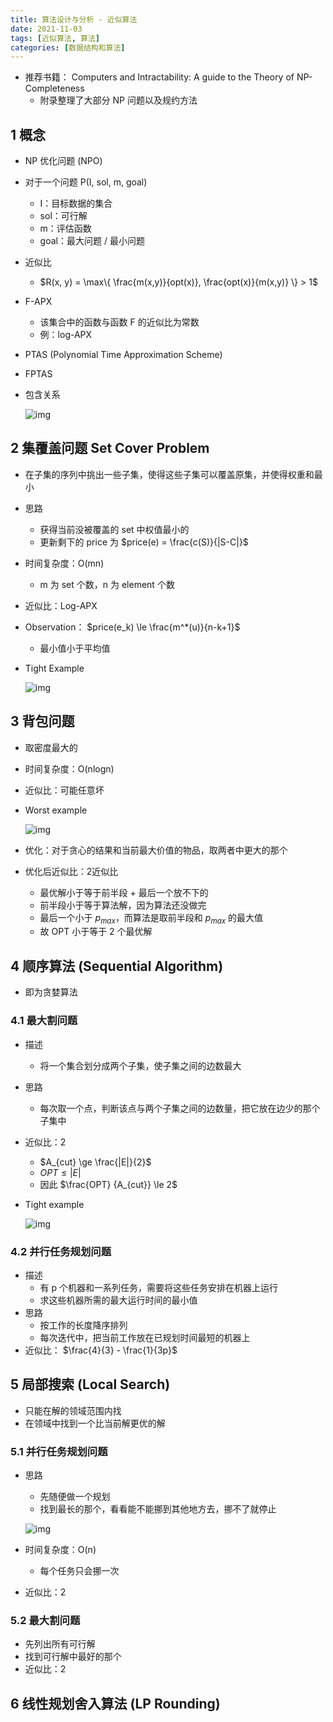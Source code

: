 ```yaml
---
title: 算法设计与分析 - 近似算法
date: 2021-11-03
tags: [近似算法, 算法]
categories: [数据结构和算法]
---
```


- 推荐书籍： Computers and Intractability: A guide to the Theory of NP-Completeness
    - 附录整理了大部分 NP 问题以及规约方法

## 1 概念

- NP 优化问题 (NPO)

- 对于一个问题 P(I, sol, m, goal)

    - I：目标数据的集合
    - sol：可行解
    - m：评估函数
    - goal：最大问题 / 最小问题

- 近似比

    - $R(x, y) = \max\{ \frac{m(x,y)}{opt(x)}, \frac{opt(x)}{m(x,y)} \} > 1$

- F-APX

    - 该集合中的函数与函数 F 的近似比为常数
    - 例：log-APX

- PTAS (Polynomial Time Approximation Scheme)

- FPTAS

- 包含关系

    ![img](%E8%BF%91%E4%BC%BC%E7%AE%97%E6%B3%95/2Fda9eaf14-8325-4756-aec7-8426ae375f75-2F72252D39-2577-40E0-B633-E0D4A85A7EA4.jpeg)

## 2 集覆盖问题 Set Cover Problem

- 在子集的序列中挑出一些子集，使得这些子集可以覆盖原集，并使得权重和最小

- 思路

    - 获得当前没被覆盖的 set 中权值最小的
    - 更新剩下的 price 为 $price(e) = \frac{c(S)}{|S-C|}$

<!--More-->

- 时间复杂度：O(mn)

    - m 为 set 个数，n 为 element 个数

- 近似比：Log-APX

- Observation： $price(e_k) \le \frac{m^*(u)}{n-k+1}$

    - 最小值小于平均值

- Tight Example

    ![img](%E8%BF%91%E4%BC%BC%E7%AE%97%E6%B3%95/6110a711-1785-4674-bd43-749d037772232FUntitled.png)

## 3 背包问题

- 取密度最大的

- 时间复杂度：O(nlogn)

- 近似比：可能任意坏

- Worst example

    ![img](%E8%BF%91%E4%BC%BC%E7%AE%97%E6%B3%95/2F85b421e8-5716-469a-8b87-9838237890e1-2FUntitled.png)

- 优化：对于贪心的结果和当前最大价值的物品，取两者中更大的那个

- 优化后近似比：2近似比

    - 最优解小于等于前半段 + 最后一个放不下的
    - 前半段小于等于算法解，因为算法还没做完
    - 最后一个小于 $p_{max}$，而算法是取前半段和 $p_{max}$ 的最大值
    - 故 OPT 小于等于 2 个最优解

## 4 顺序算法 (Sequential Algorithm)

- 即为贪婪算法

### 4.1 最大割问题

- 描述

    - 将一个集合划分成两个子集，使子集之间的边数最大

- 思路

    - 每次取一个点，判断该点与两个子集之间的边数量，把它放在边少的那个子集中

- 近似比：2

    - $A_{cut} \ge \frac{|E|}{2}$
    - $OPT \le |E|$
    - 因此 $\frac{OPT} {A_{cut}} \le 2$

- Tight example

    ![img](%E8%BF%91%E4%BC%BC%E7%AE%97%E6%B3%95/2F7407123d-d45d-4151-8b66-3ee85c97c8fe-2FUntitled.png)

### 4.2 并行任务规划问题

- 描述
    - 有 p 个机器和一系列任务，需要将这些任务安排在机器上运行
    - 求这些机器所需的最大运行时间的最小值
- 思路
    - 按工作的长度降序排列
    - 每次迭代中，把当前工作放在已规划时间最短的机器上
- 近似比： $\frac{4}{3} - \frac{1}{3p}$

## 5 局部搜索 (Local Search)

- 只能在解的领域范围内找
- 在领域中找到一个比当前解更优的解

### 5.1 并行任务规划问题

- 思路

    - 先随便做一个规划
    - 找到最长的那个，看看能不能挪到其他地方去，挪不了就停止

    ![img](%E8%BF%91%E4%BC%BC%E7%AE%97%E6%B3%95/2F1d0d0dd8-c310-48d6-94ec-7ba752f41105-2FUntitled.png)

- 时间复杂度：O(n)

    - 每个任务只会挪一次

- 近似比：2

### 5.2 最大割问题

- 先列出所有可行解
- 找到可行解中最好的那个
- 近似比：2

## 6 线性规划舍入算法 (LP Rounding)